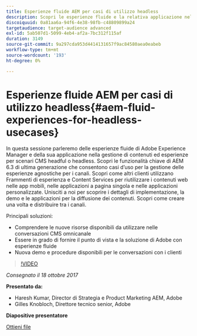 ```yaml
---
title: Esperienze fluide AEM per casi di utilizzo headless
description: Scopri le esperienze fluide e la relativa applicazione nella gestione di contenuti ed esperienze per scenari CMS headful o headless. Scopri le funzionalità chiave di AEM 6.3 di ultima generazione che consentono casi d’uso per la gestione delle esperienze agnostiche dei canali e altro ancora.
discoiquuid: 0a81aa6a-94f6-4e38-98fb-c48809899a24
targetaudience: target-audience advanced
exl-id: 5ab507d1-5099-4eb4-af2a-7bc312f115af
duration: 3149
source-git-commit: 9a297cda953d4414131657f9ac84580aea0eabeb
workflow-type: tm+mt
source-wordcount: '193'
ht-degree: 0%

---
```


# Esperienze fluide AEM per casi di utilizzo headless{#aem-fluid-experiences-for-headless-usecases}

In questa sessione parleremo delle esperienze fluide di Adobe Experience Manager e della sua applicazione nella gestione di contenuti ed esperienze per scenari CMS headful o headless. Scopri le funzionalità chiave di AEM 6.3 di ultima generazione che consentono casi d’uso per la gestione delle esperienze agnostiche per i canali. Scopri come altri clienti utilizzano Frammenti di esperienza e Content Services per riutilizzare i contenuti web nelle app mobili, nelle applicazioni a pagina singola e nelle applicazioni personalizzate. Unisciti a noi per scoprire i dettagli di implementazione, la demo e le applicazioni per la diffusione dei contenuti. Scopri come creare una volta e distribuire tra i canali.

Principali soluzioni:

* Comprendere le nuove risorse disponibili da utilizzare nelle conversazioni CMS omnicanale
* Essere in grado di fornire il punto di vista e la soluzione di Adobe con esperienze fluide
* Nuova demo e procedure disponibili per le conversazioni con i clienti

>[!VIDEO](https://video.tv.adobe.com/v/20495/?quality=9)

*Consegnato il 18 ottobre 2017*

**Presentato da:**

* Haresh Kumar, Director di Strategia e Product Marketing AEM, Adobe
* Gilles Knobloch, Direttore tecnico senior, Adobe

**Diapositive presentatore**

[Ottieni file](assets/gems-fluid-experiencesoct1617.pdf)
<!--
[Get back to the Overview](https://helpx.adobe.com/experience-manager/kt/eseminars/gems/aem-index.html)
-->
